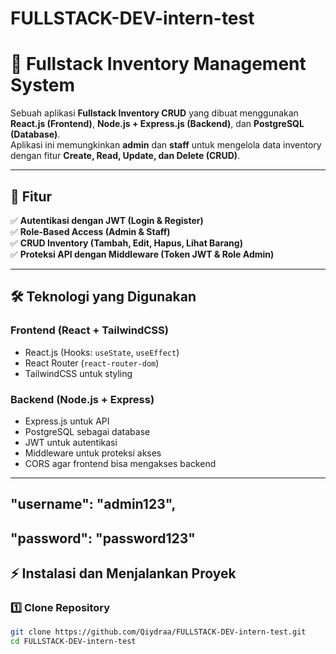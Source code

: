 # FULLSTACK-DEV-intern-test

# 🛒 Fullstack Inventory Management System

Sebuah aplikasi **Fullstack Inventory CRUD** yang dibuat menggunakan **React.js (Frontend)**, **Node.js + Express.js (Backend)**, dan **PostgreSQL (Database)**.  
Aplikasi ini memungkinkan **admin** dan **staff** untuk mengelola data inventory dengan fitur **Create, Read, Update, dan Delete (CRUD)**.  

---

## **🚀 Fitur**
✅ **Autentikasi dengan JWT (Login & Register)**  
✅ **Role-Based Access (Admin & Staff)**  
✅ **CRUD Inventory (Tambah, Edit, Hapus, Lihat Barang)**  
✅ **Proteksi API dengan Middleware (Token JWT & Role Admin)**  

---

## **🛠️ Teknologi yang Digunakan**
### **Frontend (React + TailwindCSS)**
- React.js (Hooks: `useState`, `useEffect`)  
- React Router (`react-router-dom`)  
- TailwindCSS untuk styling  

### **Backend (Node.js + Express)**
- Express.js untuk API  
- PostgreSQL sebagai database  
- JWT untuk autentikasi  
- Middleware untuk proteksi akses  
- CORS agar frontend bisa mengakses backend  

---

## "username": "admin123",
##   "password": "password123"

## **⚡ Instalasi dan Menjalankan Proyek**
### **1️⃣ Clone Repository**
```sh
git clone https://github.com/Qiydraa/FULLSTACK-DEV-intern-test.git
cd FULLSTACK-DEV-intern-test

